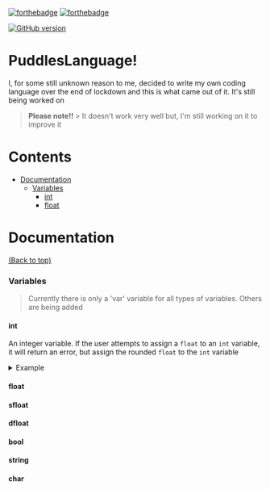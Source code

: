 
[![forthebadge](https://forthebadge.com/images/badges/made-with-python.svg)](https://forthebadge.com)   [![forthebadge](https://forthebadge.com/images/badges/powered-by-water.svg)](https://forthebadge.com)  

[![GitHub version](https://badge.fury.io/gh/RosiePuddles%2FPuddlesLanguage.svg)](https://badge.fury.io/gh/RosiePuddles%2FPuddlesLanguage)  
# PuddlesLanguage!  
  
I, for some still unknown reason to me, decided to write my own coding language over the end of lockdown and this is what came out of it. It's still being worked on  
> **Please note!!** > It doesn't work very well but, I'm still working on it to improve it  
# Contents  
- [Documentation](#Documentation)  
   - [Variables](#Variables)  
	   - [int](#int)
	   - [float](#float)
# Documentation  
[(Back to top)](#Contents)  
### Variables  
> Currently there is only a 'var' variable for all types of variables. Others are being added  
  
#### int
An integer variable. If the user attempts to assign a <code>float</code> to an <code>int</code> variable, it will return an error, but assign the rounded <code>float</code> to the <code>int</code> variable  
<details>  
  <summary>Example</summary> 
  
   #### Integer assignment to an <code>int</code> variable 
 ```
int example_variable :: 5
log example_variable
```
 ```
5
```
---
   #### Float assignment to an <code>int</code> variable 
 ```
int example_variable :: 9.37
log example_variable
```
 ```
9
```
 </details>  
  
#### float  
#### sfloat  
#### dfloat  
#### bool  
#### string  
#### char